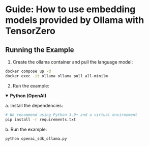 # Guide: How to use embedding models provided by Ollama with TensorZero

## Running the Example
1. Create the ollama container and pull the language model:
```bash
docker compose up -d
docker exec -it ollama ollama pull all-minilm
```

2. Run the example:

<details open>
<summary><b>Python (OpenAI)</b></summary>

a. Install the dependencies:

```bash
# We recommend using Python 3.9+ and a virtual environment
pip install -r requirements.txt
```

b. Run the example:

```bash
python openai_sdk_ollama.py
```

</details>
